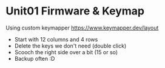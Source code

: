 # Unit01 Firmware & Keymap

Using custom keymapper https://www.keymapper.dev/layout

- Start with 12 columns and 4 rows
- Delete the keys we don't need (double click)
- Scooch the right side over a bit (15 or so)
- Backup often :D
